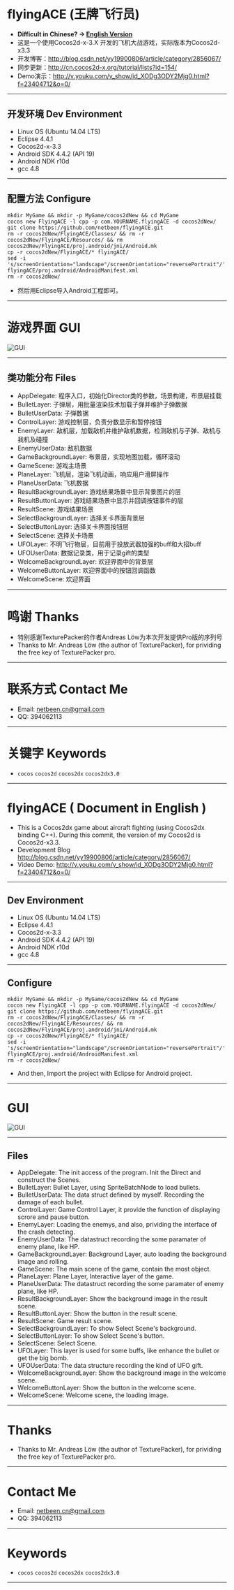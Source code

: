 # flyingACE (王牌飞行员)
- **Difficult in Chinese? -> [English Version](#EnglishTitle)**
- 这是一个使用Cocos2d-x-3.X 开发的飞机大战游戏，实际版本为Cocos2d-x3.3
- 开发博客：<http://blog.csdn.net/yy19900806/article/category/2856067/>
- 同步更新：<http://cn.cocos2d-x.org/tutorial/lists?id=154/>
- Demo演示：<http://v.youku.com/v_show/id_XODg3ODY2Mjg0.html?f=23404712&o=0/>

---

## 开发环境 Dev Environment
- Linux OS (Ubuntu 14.04 LTS)
- Eclipse 4.4.1
- Cocos2d-x-3.3
- Android SDK 4.4.2 (API 19)
- Android NDK r10d
- gcc 4.8

---

## 配置方法 Configure
```shell
mkdir MyGame && mkdir -p MyGame/cocos2dNew && cd MyGame
cocos new FlyingACE -l cpp -p com.YOURNAME.flyingACE -d cocos2dNew/
git clone https://github.com/netbeen/flyingACE.git
rm -r cocos2dNew/FlyingACE/Classes/ && rm -r cocos2dNew/FlyingACE/Resources/ && rm cocos2dNew/FlyingACE/proj.android/jni/Android.mk
cp -r cocos2dNew/FlyingACE/* flyingACE/
sed -i 's/screenOrientation="landscape"/screenOrientation="reversePortrait"/' flyingACE/proj.android/AndroidManifest.xml 
rm -r cocos2dNew/
```
- 然后用Eclipse导入Android工程即可。

---

# 游戏界面 GUI
![GUI](http://ww2.sinaimg.cn/large/9e2d8c2djw1eoutbcwwzgg203o06jx6t.gif)


---

## 类功能分布 Files
- AppDelegate: 程序入口，初始化Director类的参数，场景构建，布景层挂载
- BulletLayer: 子弹层，用批量渲染技术加载子弹并维护子弹数据
- BulletUserData: 子弹数据
- ControlLayer: 游戏控制层，负责分数显示和暂停按钮
- EnemyLayer: 敌机层，加载敌机并维护敌机数据，检测敌机与子弹、敌机与我机及碰撞
- EnemyUserData: 敌机数据
- GameBackgroundLayer: 布景层，实现地图加载，循环滚动
- GameScene: 游戏主场景
- PlaneLayer: 飞机层，渲染飞机动画，响应用户滑屏操作
- PlaneUserData: 飞机数据
- ResultBackgroundLayer: 游戏结果场景中显示背景图片的层
- ResultButtonLayer: 游戏结果场景中显示并回调按钮事件的层
- ResultScene: 游戏结果场景
- SelectBackgroundLayer: 选择关卡界面背景层
- SelectButtonLayer: 选择关卡界面按钮层
- SelectScene: 选择关卡场景
- UFOLayer: 不明飞行物层，目前用于投放武器加强的buff和大招buff
- UFOUserData: 数据记录类，用于记录gift的类型
- WelcomeBackgroundLayer: 欢迎界面中的背景层
- WelcomeButtonLayer: 欢迎界面中的按钮回调函数
- WelcomeScene: 欢迎界面

---

# 鸣谢 Thanks
- 特别感谢TexturePacker的作者Andreas Löw为本次开发提供Pro版的序列号
- Thanks to Mr. Andreas Löw (the author of TexturePacker), for prividing the free key of TexturePacker pro.

---

# 联系方式 Contact Me
- Email: netbeen.cn@gmail.com
- QQ: 394062113

---

# 关键字 Keywords
- `cocos` `cocos2d` `cocos2dx` `cocos2dx3.0`

---

# <a name="EnglishTitle"/>flyingACE ( Document in English )
- This is a Cocos2dx game about aircraft fighting (using Cocos2dx binding C++). During this commit, the version of my Cocos2d is Cocos2d-x3.3.
- Development Blog <http://blog.csdn.net/yy19900806/article/category/2856067/>
- Video Demo: <http://v.youku.com/v_show/id_XODg3ODY2Mjg0.html?f=23404712&o=0/>

---

## Dev Environment
- Linux OS (Ubuntu 14.04 LTS)
- Eclipse 4.4.1
- Cocos2d-x-3.3
- Android SDK 4.4.2 (API 19)
- Android NDK r10d
- gcc 4.8

---

## Configure
```shell
mkdir MyGame && mkdir -p MyGame/cocos2dNew && cd MyGame
cocos new FlyingACE -l cpp -p com.YOURNAME.flyingACE -d cocos2dNew/
git clone https://github.com/netbeen/flyingACE.git
rm -r cocos2dNew/FlyingACE/Classes/ && rm -r cocos2dNew/FlyingACE/Resources/ && rm cocos2dNew/FlyingACE/proj.android/jni/Android.mk
cp -r cocos2dNew/FlyingACE/* flyingACE/
sed -i 's/screenOrientation="landscape"/screenOrientation="reversePortrait"/' flyingACE/proj.android/AndroidManifest.xml
rm -r cocos2dNew/ 
```
- And then, Import the project with Eclipse for Android project.

---

# GUI
![GUI](http://ww2.sinaimg.cn/large/9e2d8c2djw1eoutbcwwzgg203o06jx6t.gif)

---

## Files
- AppDelegate: The init access of the program. Init the Direct and construct the Scenes.
- BulletLayer: Bullet Layer, using SpriteBatchNode to load bullets.
- BulletUserData: The data struct defined by myself. Recording the damage of each bullet.
- ControlLayer: Game Control Layer, it provide the function of displaying scrore and pause button.
- EnemyLayer: Loading the enemys, and also, prividing the interface of the crash detecting.
- EnemyUserData: The datastruct recording the some paramater of enemy plane, like HP. 
- GameBackgroundLayer: Background Layer, auto loading the background image and rolling.
- GameScene: The main scene of the game, contain the most object.
- PlaneLayer: Plane Layer, Interactive layer of the game.
- PlaneUserData: The datastruct recording the some paramater of enemy plane, like HP. 
- ResultBackgroundLayer: Show the background image in the result scene.
- ResultButtonLayer: Show the button in the result scene.
- ResultScene: Game result scene.
- SelectBackgroundLayer: To show Select Scene's background.
- SelectButtonLayer: To show Select Scene's button.
- SelectScene: Select Scene.
- UFOLayer: This layer is used for some  buffs, like enhance the bullet or get the big bomb.
- UFOUserData: The data structure recording the kind of UFO gift.
- WelcomeBackgroundLayer: Show the background image in the welcome scene.
- WelcomeButtonLayer: Show the button in the welcome scene.
- WelcomeScene: Welcome scene, the loading image.

---

# Thanks
- Thanks to Mr. Andreas Löw (the author of TexturePacker), for prividing the free key of TexturePacker pro.

---

# Contact Me
- Email: netbeen.cn@gmail.com
- QQ: 394062113

---

# Keywords
- `cocos` `cocos2d` `cocos2dx` `cocos2dx3.0`

---
